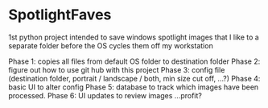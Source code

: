 # SpotlightFaves
1st python project
intended to save windows spotlight images that I like to a separate folder before the OS cycles them off my workstation

Phase 1: copies all files from default OS folder to destination folder
Phase 2: figure out how to use git hub with this project
Phase 3: config file (destination folder, portrait / landscape / both, min size cut off, ...?)
Phase 4: basic UI to alter config
Phase 5: database to track which images have been processed.
Phase 6: UI updates to review images
...profit?
